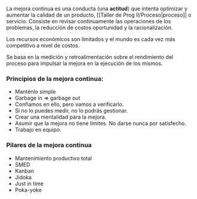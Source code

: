 La mejora continua es una conducta (una **actitud**) que intenta optimizar y aumentar la calidad de un producto, [[Taller de Prog II/Proceso|proceso]] o servicio. Consiste en revisar continuamente las operaciones de los problemas, la reducción de costos oportunidad y la racionalización.

Los recursos económicos son limitados y el mundo es cada vez más competitivo a nivel de costos.

Se basa en la medición y retroalimentación sobre el rendimiento del proceso para impulsar la mejora en la ejecución de los mismos.

### Principios de la mejora continua:
- Manténlo simple
- Garbage in => garbage out
- Confiamos en ello, pero vamos a verificarlo.
- Si no lo puedes medir, no lo podrás gestionar. 
- Crear una mentalidad para la mejora. 
- Asumir que la mejora no tiene límites. No darse nunca por satisfecho. 
- Trabajo en equipo.

### Pilares de la mejora continua
- Mantenimiento productivo total
- SMED
- Kanban
- Jidoka
- Just in time
- Poka-yoke
